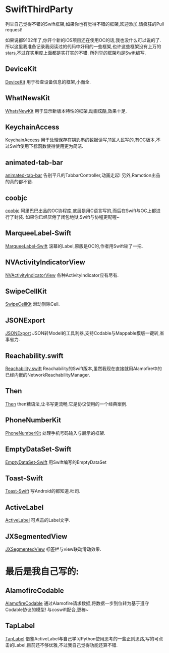 # SwiftThirdParty

列举自己觉得不错的Swift框架,如果你也有觉得不错的框架,欢迎添加,请疯狂的Pull request!

如果说都9102年了,你开个新的iOS项目还在使用OC的话,我也没什么可以说的了.
所以这里我准备记录我阅读过的代码中好用的一些框架,也许这些框架没有上万的stars,不过在实用度上面都是实打实的不错.
所列举的框架均是Swift编写.

## DeviceKit
[DeviceKit](https://github.com/devicekit/DeviceKit)
用于检查设备信息的框架,小而全.

## WhatNewsKit
[WhatsNewKit](https://github.com/SvenTiigi/WhatsNewKit)
用于显示新版本特性的框架,动画炫酷,效果十足.

## KeychainAccess
[KeychainAccess](https://github.com/kishikawakatsumi/KeychainAccess)
用于处理保存在钥匙串的数据读写,11区人民写的,有OC版本,不过Swift使用下标函数使得使用更为简洁.

## animated-tab-bar
[animated-tab-bar](https://github.com/Ramotion/animated-tab-bar)
告别平凡的TabbarController,动画走起!
另外,Ramotion出品的真的都不错.

## coobjc
[coobjc](https://github.com/alibaba/coobjc)
阿里巴巴出品的OC协程库,底层是用C语言写的,而后在Swift与OC上都进行了封装.
如果你已经厌倦了闭包地狱,Swift与协程更配喔~

## MarqueeLabel-Swift
[MarqueeLabel-Swift](https://github.com/cbpowell/MarqueeLabel-Swift)
滚幕的Label,原版是OC的,作者用Swift轮了一把.

## NVActivityIndicatorView
[NVActivityIndicatorView](https://github.com/ninjaprox/NVActivityIndicatorView)
各种ActivityIndicator应有尽有.

## SwipeCellKit
[SwipeCellKit](https://github.com/SwipeCellKit/SwipeCellKit)
滑动删除Cell.

## JSONExport
[JSONExport](https://github.com/Ahmed-Ali/JSONExport)
JSON转Model的工具利器,支持Codable与Mappable模版一键转,省事省力.

## Reachability.swift
[Reachability.swift](https://github.com/ashleymills/Reachability.swift)
Reachability的Swift版本,虽然我现在直接就用Alamofire中的已经内嵌的NetworkReachabilityManager.

## Then
[Then](https://github.com/devxoul/Then)
then糖语法,让书写更流畅,它是协议使用的一个经典案例.

## PhoneNumberKit
[PhoneNumberKit](https://github.com/marmelroy/PhoneNumberKit)
处理手机号码输入与展示的框架.

## EmptyDataSet-Swift
[EmptyDataSet-Swift](https://github.com/Xiaoye220/EmptyDataSet-Swift)
用Swift编写的EmptyDataSet

## Toast-Swift
[Toast-Swift](https://github.com/scalessec/Toast-Swift)
写Android的都知道.吐司.

## ActiveLabel
[ActiveLabel](https://github.com/optonaut/ActiveLabel.swift)
可点击的Label文字.

## JXSegmentedView
[JXSegmentedView](https://github.com/pujiaxin33/JXSegmentedView)
标签栏与view联动滑动效果.

# 最后是我自己写的:
## AlamofireCodable
[AlamofireCodable](https://github.com/seasonZhu/AlamofireCodable)
通过Alamofire请求数据,将数据一步到位转为基于遵守Codable协议的模型!
与coswift配合,更棒~

## TapLabel
[TapLabel](https://github.com/seasonZhu/TapLabel)
借鉴ActiveLabel与自己学习Python使用思考的一些正则思路,写的可点击的Label,目前还不够优雅,不过我自己觉得功能还算不错.

